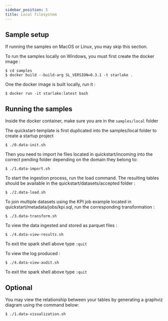 ```yaml
---
sidebar_position: 5
title: Local filesystem
---
```



## Sample setup
If running the samples on MacOS or Linux, you may skip this section.

To run the samples locally on Windows, you must first create the docker image :

````shell
$ cd samples
$ docker build --build-arg SL_VERSION=0.3.1 -t starlake .
````

One the docker image is built locally, run it :

````shell
$ docker run -it starlake:latest bash
````

## Running the samples

Inside the docker container, make sure you are in the `samples/local` folder

The quickstart-template is first duplicated into the samples/local folder to create a startup project  

````shell
$ ./0.data-init.sh
````
Then you need to import he files located in quickstart/incoming into the correct pending folder depending on the domain they belong to:
````shell
$ ./1.data-import.sh
````
To start the ingestion process, run the load command. The resulting tables should be available in the quickstart/datasets/accepted folder :
````shell
$ ./2.data-load.sh
````

To join multiple datasets using the KPI job example located in quickstart/metadata/jobs/kpi.sql, run the corresponding transformation :
````shell
$ ./3.data-transform.sh
````


To view the data ingested and stored as parquet files :
````shell
$ ./4.data-view-results.sh
````
To exit the spark shell above type `:quit`

To view the log produced :
````shell
$ ./4.data-view-audit.sh
````
To exit the spark shell above type `:quit`


## Optional

You may view the relationship between your tables by generating a graphviz diagram using the command below:
````shell
$ ./1.data-visualization.sh
````





